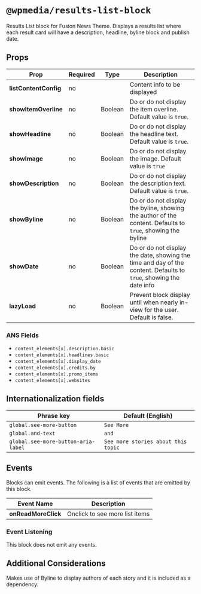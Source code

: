 # `@wpmedia/results-list-block`

Results List block for Fusion News Theme. Displays a results list where each result card will have a description, headline, byline block and publish date.

## Props

| **Prop**              | **Required** | **Type** | **Description**                                                                                                   |
| --------------------- | ------------ | -------- | ----------------------------------------------------------------------------------------------------------------- |
| **listContentConfig** | no           |          | Content info to be displayed                                                                                      |
| **showItemOverline**  | no           | Boolean  | Do or do not display the item overline. Default value is `true`.                                                  |
| **showHeadline**      | no           | Boolean  | Do or do not display the headline text. Default value is `true`.                                                  |
| **showImage**         | no           | Boolean  | Do or do not display the image. Default value is `true`                                                           |
| **showDescription**   | no           | Boolean  | Do or do not display the description text. Default value is `true`.                                               |
| **showByline**        | no           | Boolean  | Do or do not display the byline, showing the author of the content. Defaults to `true`, showing the byline        |
| **showDate**          | no           | Boolean  | Do or do not display the date, showing the time and day of the content. Defaults to `true`, showing the date info |
| **lazyLoad**          | no           | Boolean  | Prevent block display until when nearly in-view for the user. Default is false.                                   |

### ANS Fields

- `content_elements[x].description.basic`
- `content_elements[x].headlines.basic`
- `content_elements[x].display_date`
- `content_elements[x].credits.by`
- `content_elements[x].promo_items`
- `content_elements[x].websites`

## Internationalization fields

| Phrase key                          | Default (English)                   |
| ----------------------------------- | ----------------------------------- |
| `global.see-more-button`            | `See More`                          |
| `global.and-text`                   | `and`                               |
| `global.see-more-button-aria-label` | `See more stories about this topic` |

## Events

Blocks can emit events. The following is a list of events that are emitted by this block.

| **Event Name**      | **Description**                |
| ------------------- | ------------------------------ |
| **onReadMoreClick** | Onclick to see more list items |

### Event Listening

This block does not emit any events.

## Additional Considerations

Makes use of Byline to display authors of each story and it is included as a dependency.
